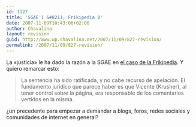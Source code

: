 ```yaml
---
id: 1127
title: 'SGAE 1 &#8211; Frikipedia 0'
date: 2007-11-09T10:43:06+02:00
author: Chavalina
layout: revision
guid: http://www.wp.chavalina.net/2007/11/09/827-revision/
permalink: /2007/11/09/827-revision/
---
```

La «justicia» le ha dado la razón a la SGAE en <a href="http://blog.frikipedia.es/2007/11/08/legisdynamics/" target="_blank">el caso de la Frikipedia</a>. Y quiero remarcar esto: 

> La sentencia ha sido ratificada, y no cabe recurso de apelación. El fundamento jurídico que parece haber es que Vicente (Krusher), al tener control sobre la página, era responsable de los comentarios vertidos en la misma.

&iquest;un precedente para empezar a demandar a blogs, foros, redes sociales y comunidades de internet en general?